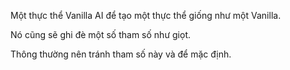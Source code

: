 Một thực thể Vanilla AI để tạo một thực thể giống như một Vanilla.

Nó cũng sẽ ghi đè một số tham số như giọt.

Thông thường nên tránh tham số này và để mặc định.
